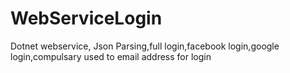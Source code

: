 # WebServiceLogin
Dotnet webservice, Json Parsing,full login,facebook login,google login,compulsary used to email address for login

